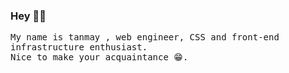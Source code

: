 ### Hey 👋🥝

<samp>

My name is tanmay , web engineer, CSS and front-end infrastructure enthusiast.
<br>
Nice to make your acquaintance 😁.

</samp>
